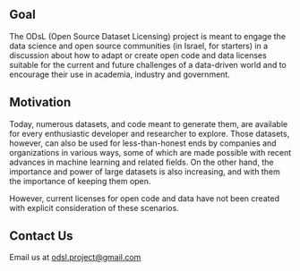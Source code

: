 ## Goal

The ODsL (Open Source Dataset Licensing) project is meant to engage the data science and open source communities (in Israel, for starters) in a discussion about how to adapt or create open code and data licenses suitable for the current and future challenges of a data-driven world and to encourage their use in academia, industry and government.


## Motivation

Today, numerous datasets, and code meant to generate them, are available for every enthusiastic developer and researcher to explore. Those datasets, however, can also be used for less-than-honest ends by companies and organizations in various ways, some of which are made possible with recent advances in machine learning and related fields. On the other hand, the importance and power of large datasets is also increasing, and with them the importance of keeping them open.

However, current licenses for open code and data have not been created with explicit consideration of these scenarios.


## Contact Us

Email us at [odsl.project@gmail.com](mailto:odsl.project@gmail.com)
